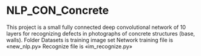 # NLP_CON_Concrete
This project is a small fully connected deep convolutional network 
of 10 layers for recognizing defects in photographs of concrete structures (base, walls).
Folder Datasets is training image set
Network training file is «new_nlp.py»
Recognize file is «im_recognize.py»
